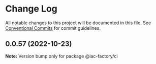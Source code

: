 # Change Log

All notable changes to this project will be documented in this file.
See [Conventional Commits](https://conventionalcommits.org) for commit guidelines.

## 0.0.57 (2022-10-23)

**Note:** Version bump only for package @iac-factory/ci
